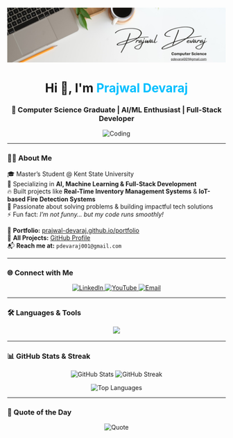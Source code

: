 ![Header Banner](https://github.com/prajwal-devaraj/prajwal-devaraj/blob/main/image.jpg)

<h1 align="center">Hi 👋, I'm <span style="color:#00bfff">Prajwal Devaraj</span></h1>
<h3 align="center">🚀 Computer Science Graduate | AI/ML Enthusiast | Full-Stack Developer</h3>

<p align="center">
  <img src="https://user-images.githubusercontent.com/55389276/140866485-8fb1c876-9a8f-4d6a-98dc-08c4981eaf70.gif" width="400" alt="Coding" />
</p>

---

### 👨‍💻 About Me  
🎓 Master’s Student @ Kent State University  
🤖 Specializing in **AI, Machine Learning & Full-Stack Development**  
🔥 Built projects like **Real-Time Inventory Management Systems** & **IoT-based Fire Detection Systems**  
🤝 Passionate about solving problems & building impactful tech solutions  
⚡ Fun fact: *I’m not funny… but my code runs smoothly!*  

📌 **Portfolio:** [prajwal-devaraj.github.io/portfolio](https://prajwal-devaraj.github.io/portfolio)  
📌 **All Projects:** [GitHub Profile](https://github.com/prajwal-devaraj)  
📬 **Reach me at:** `pdevaraj001@gmail.com`  

---

### 🌐 Connect with Me  
<p align="center">
  <a href="https://linkedin.com/in/prajwaldevaraj" target="_blank">
    <img src="https://skillicons.dev/icons?i=linkedin" width="50" alt="LinkedIn"/>
  </a>
  <a href="https://www.youtube.com/channel/UCfI9pqDoAFd8MU7x1fnRFBA" target="_blank">
    <img src="https://skillicons.dev/icons?i=youtube" width="50" alt="YouTube"/>
  </a>
  <a href="mailto:pdevaraj001@gmail.com" target="_blank">
    <img src="https://skillicons.dev/icons?i=gmail" width="50" alt="Email"/>
  </a>
</p>

---

### 🛠️ Languages & Tools  
<p align="center">
  <img src="https://skillicons.dev/icons?i=python,java,js,php,html,css,mysql,mongodb,sqlite,flask,pytorch,tensorflow,sklearn,opencv,linux,git,aws,arduino,androidstudio,vscode,figma" />
</p>

---

### 📊 GitHub Stats & Streak  
<p align="center">
  <img src="https://github-readme-stats.vercel.app/api?username=prajwal-devaraj&show_icons=true&theme=radical&hide_border=true" alt="GitHub Stats" height="170"/>
  <img src="https://github-readme-streak-stats.herokuapp.com?user=prajwal-devaraj&theme=radical&hide_border=true" alt="GitHub Streak" height="170"/>
</p>

<p align="center">
  <img src="https://github-readme-stats.vercel.app/api/top-langs?username=prajwal-devaraj&layout=compact&theme=radical&hide_border=true" alt="Top Languages" />
</p>

---

### 🚀 Quote of the Day  
<p align="center">
  <img src="https://quotes-github-readme.vercel.app/api?type=horizontal&theme=radical" alt="Quote"/>
</p>
